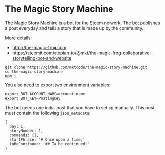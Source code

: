 # The Magic Story Machine

The Magic Story Machine is a bot for the Steem network. The bot publishes a post everyday and tells a story that is made up by the community.

More details:

- http://the-magic-frog.com
- https://steemit.com/utopian-io/@mkt/the-magic-frog-collaborative-storytelling-bot-and-website

```
git clone https://github.com/mktcode/the-magic-story-machine.git
cd the-magic-story-machine
npm i
```

You also need to export two environment variables:

```
export BOT_ACCOUNT_NAME=account-name
export BOT_KEY=PostingKey
```

The bot needs one initial post that you have to set up manually. This post must contain the following `json_metadata`:

```
{
  day: 1,
  storyNumber: 1,
  commands: [],
  startPhrase: '# Once upon a time,'
  toBeContinued: '## To be continued!'
}
```